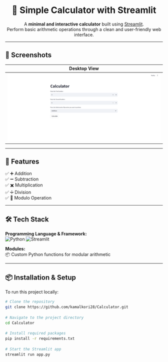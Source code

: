 <h1 align="center">🧮 Simple Calculator with Streamlit</h1>

<p align="center">
  A <strong>minimal and interactive calculator</strong> built using <a href="https://streamlit.io/">Streamlit</a>.<br>
  Perform basic arithmetic operations through a clean and user-friendly web interface.
</p>

---

## 📸 Screenshots

| Desktop View |
|--------------|
| <img src="./screenshots/01_Home.png" alt="Homepage Screenshot" width="100%" /> |

---

## 🚀 Features

✅ ➕ Addition  
✅ ➖ Subtraction  
✅ ✖️ Multiplication  
✅ ➗ Division  
✅ 🧩 Modulo Operation  

---

## 🛠️ Tech Stack

**Programming Language & Framework:**  
![Python](https://img.shields.io/badge/Python-3.x-blue?style=for-the-badge&logo=python&logoColor=white)
![Streamlit](https://img.shields.io/badge/Streamlit-1.x-FF4B4B?style=for-the-badge&logo=streamlit&logoColor=white)

**Modules:**  
📦 Custom Python functions for modular arithmetic

---

## 📦 Installation & Setup

To run this project locally:

```bash
# Clone the repository
git clone https://github.com/kamalkori28/Calculator.git

# Navigate to the project directory
cd Calculator

# Install required packages
pip install -r requirements.txt

# Start the Streamlit app
streamlit run app.py
